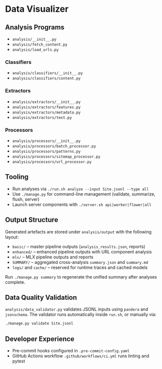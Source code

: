 # Data Visualizer

## Analysis Programs

- `analysis/__init__.py`
- `analysis/fetch_content.py`
- `analysis/load_urls.py`

### Classifiers
- `analysis/classifiers/__init__.py`
- `analysis/classifiers/content.py`

### Extractors
- `analysis/extractors/__init__.py`
- `analysis/extractors/features.py`
- `analysis/extractors/metadata.py`
- `analysis/extractors/text.py`

### Processors
- `analysis/processors/__init__.py`
- `analysis/processors/batch_processor.py`
- `analysis/processors/patterns.py`
- `analysis/processors/sitemap_processor.py`
- `analysis/processors/url_processor.py`

## Tooling

- Run analyses via `./run.sh analyze --input Site.jsonl --type all`
- Use `./manage.py` for command-line management (validate, summarize, flush, server)
- Launch server components with `./server.sh api|worker|flower|all`

## Output Structure

Generated artefacts are stored under `analysis/output` with the following layout:

- `basic/` – master pipeline outputs (`analysis_results.json`, reports)
- `enhanced/` – enhanced pipeline outputs with URL component analysis
- `mlx/` – MLX pipeline outputs and reports
- `SUMMARY/` – aggregated cross-analysis `summary.json` and `summary.md`
- `logs/` and `cache/` – reserved for runtime traces and cached models

Run `./manage.py summary` to regenerate the unified summary after analyses complete.

## Data Quality Validation

`analysis/data_validator.py` validates JSONL inputs using `pandera` and `jsonschema`.
The validator runs automatically inside `run.sh`, or manually via:

```bash
./manage.py validate Site.jsonl
```

## Developer Experience

- Pre-commit hooks configured in `.pre-commit-config.yaml`
- GitHub Actions workflow `.github/workflows/ci.yml` runs linting and pytest
